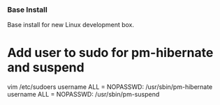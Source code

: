 ### Base Install

Base install for new Linux development box.

# Add user to sudo for pm-hibernate and suspend

vim /etc/sudoers
username  ALL = NOPASSWD: /usr/sbin/pm-hibernate
username  ALL = NOPASSWD: /usr/sbin/pm-suspend
